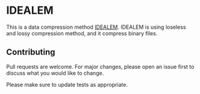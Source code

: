# IDEALEM
This is a data compression method [IDEALEM](https://sdm.lbl.gov/asim/docs/idealem-161114.pdf). IDEALEM is using loseless and lossy compression method, and it compress binary files.


## Contributing
Pull requests are welcome. For major changes, please open an issue first to discuss what you would like to change.

Please make sure to update tests as appropriate.
